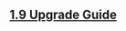 <script>{
	"title": "jQuery Core Upgrade Guides",
	"noHeadingLinks": true
}</script>

## [1.9 Upgrade Guide](/upgrade-guide/1.9/)
